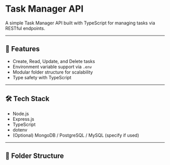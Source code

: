 # Task Manager API

A simple Task Manager API built with TypeScript for managing tasks via RESTful endpoints.

---

## 🚀 Features

- Create, Read, Update, and Delete tasks
- Environment variable support via `.env`
- Modular folder structure for scalability
- Type safety with TypeScript

---

## 🛠️ Tech Stack

- Node.js
- Express.js
- TypeScript
- dotenv
- (Optional) MongoDB / PostgreSQL / MySQL (specify if used)

---

## 📁 Folder Structure

